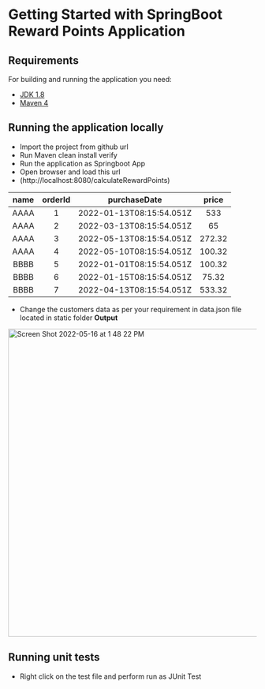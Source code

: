 # Getting Started with SpringBoot Reward Points Application

## Requirements

For building and running the application you need:

- [JDK 1.8](http://www.oracle.com/technetwork/java/javase/downloads/jdk8-downloads-2133151.html)
- [Maven 4](https://maven.apache.org)

## Running the application locally

- Import the project from github url
- Run Maven clean install verify
- Run the application as Springboot App
- Open browser and load this url 
- (http://localhost:8080/calculateRewardPoints)

| **name** | **orderId** |     **purchaseDate**     | **price** |
|:--------:|:-----------:|:------------------------:|:---------:|
|   AAAA   |      1      | 2022-01-13T08:15:54.051Z |    533    |
|   AAAA   |      2      | 2022-03-13T08:15:54.051Z |     65    |
|   AAAA   |      3      | 2022-05-13T08:15:54.051Z |   272.32  |
|   AAAA   |      4      | 2022-05-10T08:15:54.051Z |   100.32  |
|   BBBB   |      5      | 2022-01-01T08:15:54.051Z |   100.32  |
|   BBBB   |      6      | 2022-01-15T08:15:54.051Z |   75.32   |
|   BBBB   |      7      | 2022-04-13T08:15:54.051Z |   533.32  |

- Change the customers data as per your requirement in data.json file located in static folder
**Output**
<img width="625" alt="Screen Shot 2022-05-16 at 1 48 22 PM" src="https://user-images.githubusercontent.com/16219395/168652842-d5b3a5c1-c325-428f-a423-765822c12fa7.png">


## Running unit tests

- Right click on the test file and perform run as JUnit Test 

